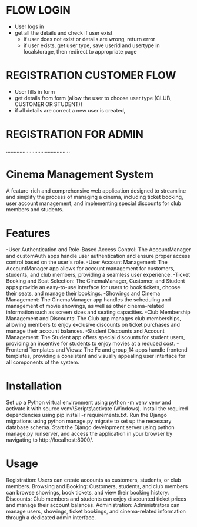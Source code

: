 # FLOW LOGIN

- User logs in
- get all the details and check if user exist
    - if user does not exist or details are wrong, return error
    - if user exists, get user type, save userid and usertype in localstorage, then redirect to appropriate page

# REGISTRATION CUSTOMER FLOW
- User fills in form
- get details from form (allow the user to choose user type (CLUB, CUSTOMER OR STUDENT))
- if all details are correct a new user is created, 

# REGISTRATION FOR ADMIN

...........................................



# Cinema Management System
A feature-rich and comprehensive web application designed to streamline and simplify the process of managing a cinema, including ticket booking, user account management, and implementing special discounts for club members and students.

# Features
-User Authentication and Role-Based Access Control: The AccountManager and customAuth apps handle user authentication and ensure proper access control based on the user's role.
-User Account Management: The AccountManager app allows for account management for customers, students, and club members, providing a seamless user experience.
-Ticket Booking and Seat Selection: The CinemaManager, Customer, and Student apps provide an easy-to-use interface for users to book tickets, choose their seats, and manage their bookings.
-Showings and Cinema Management: The CinemaManager app handles the scheduling and management of movie showings, as well as other cinema-related information such as screen sizes and seating capacities.
-Club Membership Management and Discounts: The Club app manages club memberships, allowing members to enjoy exclusive discounts on ticket purchases and manage their account balances.
-Student Discounts and Account Management: The Student app offers special discounts for student users, providing an incentive for students to enjoy movies at a reduced cost.
-Frontend Templates and Views: The Fe and group_14 apps handle frontend templates, providing a consistent and visually appealing user interface for all components of the system.
# Installation

Set up a Python virtual environment using python -m venv venv and activate it with source venv\Scripts\activate (Windows).
Install the required dependencies using pip install -r requirements.txt.
Run the Django migrations using python manage.py migrate to set up the necessary database schema.
Start the Django development server using python manage.py runserver, and access the application in your browser by navigating to http://localhost:8000/.
# Usage
Registration: Users can create accounts as customers, students, or club members.
Browsing and Booking: Customers, students, and club members can browse showings, book tickets, and view their booking history.
Discounts: Club members and students can enjoy discounted ticket prices and manage their account balances.
Administration: Administrators can manage users, showings, ticket bookings, and cinema-related information through a dedicated admin interface.
